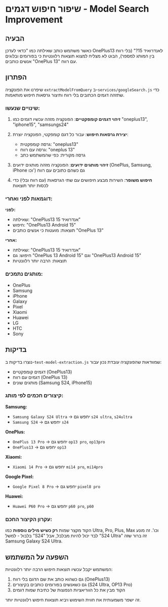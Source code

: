 # שיפור חיפוש דגמים - Model Search Improvement

## הבעיה
כאשר משתמש כותב שאילתה כמו "כדאי לעדכן OnePlus13 לאנדרואיד 15?" (בלי רווח בין המותג למספר), הבוט לא מצליח למצוא תוצאות רלוונטיות כי בפורומים ובלוגים אנשים כותבים "OnePlus 13" עם רווח.

## הפתרון
שיפרנו את הפונקציה `extractModelFromQuery` ב-`services/googleSearch.js` כדי שתזהה דגמים הכתובים בלי רווח ותיצור גרסאות חיפוש מותאמות.

### שינויים שנעשו:

1. **זיהוי דגמים קומפקטיים**: הפונקציה מזהה עכשיו דגמים כמו "oneplus13", "iphone15", "samsungs24"
2. **יצירת גרסאות חיפוש**: עבור כל דגם קומפקטי, הפונקציה יוצרת:
   - גרסה קומפקטית: "oneplus13"
   - גרסה עם רווח: "oneplus 13"
   - גרסה מקורית: כפי שהמשתמש כתב

3. **זיהוי מותגים ידועים**: הפונקציה מזהה מותגים ידועים (OnePlus, Samsung, iPhone וכו') גם כשהם כתובים עם רווח

4. **חיפוש משופר**: השירות מבצע חיפושים עם שתי הגרסאות (עם רווח ובלי) כדי לכסות יותר תוצאות

### דוגמאות לפני ואחרי:

**לפני:**
- שאילתה: "OnePlus13 אנדרואיד 15"
- חיפוש: "OnePlus13 Android 15"
- תוצאות: מועטות כי אנשים כותבים "OnePlus 13"

**אחרי:**
- שאילתה: "OnePlus13 אנדרואיד 15"
- חיפוש: גם "OnePlus 13 Android 15" וגם "OnePlus13 Android 15"
- תוצאות: הרבה יותר רלוונטיות

### מותגים נתמכים:
- OnePlus
- Samsung
- iPhone
- Galaxy
- Pixel
- Xiaomi
- Huawei
- LG
- HTC
- Sony

## בדיקות
נוצרו בדיקות ב-`test-model-extraction.js` שמוודאות שהפונקציה עובדת נכון עבור:
- דגמים קומפקטיים (OnePlus13)
- דגמים עם רווח (OnePlus 13)
- מותגים שונים (Samsung S24, iPhone15)

### קיצורים חכמים לפי מותג:

**Samsung:**
- `Samsung Galaxy S24 Ultra` → יחפש גם `s24 ultra`, `s24ultra`
- `Samsung S24` → יחפש גם `s24`

**OnePlus:**
- `OnePlus 13 Pro` → יחפש גם `op13 pro`, `op13pro`
- `OnePlus13` → יחפש גם `op13`

**Xiaomi:**
- `Xiaomi 14 Pro` → יחפש גם `mi14 pro`, `mi14pro`

**Google Pixel:**
- `Google Pixel 8 Pro` → יחפש גם `pixel8 pro`

**Huawei:**
- `Huawei P60 Pro` → יחפש גם `p60 pro`, `p60`

### עקרון הקיצור החכם:
הקוד מקצר שמות **רק כשיש מילים נוספות** כמו Ultra, Pro, Plus, Max וכו'. זה מונע בלבול - למשל "S24" לבד יכול להיות מבלבל, אבל "S24 Ultra" זה ברור שזה Samsung Galaxy S24 Ultra.

## השפעה על המשתמש
המשתמש יקבל עכשיו תוצאות חיפוש הרבה יותר רלוונטיות:
1. גם כשהוא כותב את שם הדגם בלי רווח (OnePlus13)
2. גם כשאנשים בפורומים כותבים בקיצורים (S24 Ultra, OP13 Pro)
3. הקוד מבין את כל הווריאציות הנפוצות של כתיבת שמות דגמים

זה ישפר משמעותית את חווית השימוש ויביא תוצאות חיפוש רלוונטיות יותר.